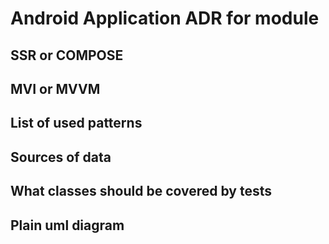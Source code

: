 # Android Application ADR for module

## SSR or COMPOSE

## MVI or MVVM

## List of used patterns


## Sources of data


## What classes should be covered by tests


## Plain uml diagram
